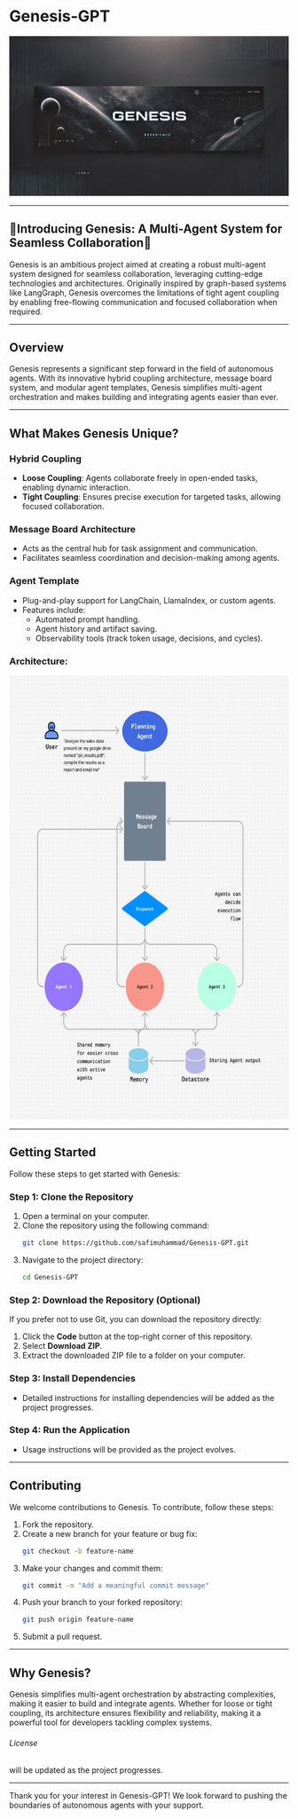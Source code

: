 # Genesis-GPT
![Genesis Banner](genesis-banner-2.webp)

---
## 🌟Introducing Genesis: A Multi-Agent System for Seamless Collaboration🌟

Genesis is an ambitious project aimed at creating a robust multi-agent system designed for seamless collaboration, leveraging cutting-edge technologies and architectures. Originally inspired by graph-based systems like LangGraph, Genesis overcomes the limitations of tight agent coupling by enabling free-flowing communication and focused collaboration when required.

---

## Overview

Genesis represents a significant step forward in the field of autonomous agents. With its innovative hybrid coupling architecture, message board system, and modular agent templates, Genesis simplifies multi-agent orchestration and makes building and integrating agents easier than ever.

---

## What Makes Genesis Unique?

### **Hybrid Coupling**
- **Loose Coupling**: Agents collaborate freely in open-ended tasks, enabling dynamic interaction.
- **Tight Coupling**: Ensures precise execution for targeted tasks, allowing focused collaboration.

### **Message Board Architecture**
- Acts as the central hub for task assignment and communication.
- Facilitates seamless coordination and decision-making among agents.

### **Agent Template**
- Plug-and-play support for LangChain, LlamaIndex, or custom agents.
- Features include:
  - Automated prompt handling.
  - Agent history and artifact saving.
  - Observability tools (track token usage, decisions, and cycles).

### Architecture:

<img src="genesis-v2.jpg" alt="Genesis-GPT Banner" width="600" height="800">

---

## Getting Started

Follow these steps to get started with Genesis:

### Step 1: Clone the Repository
1. Open a terminal on your computer.
2. Clone the repository using the following command:
   ```bash
   git clone https://github.com/safimuhammad/Genesis-GPT.git
   ```
3. Navigate to the project directory:
   ```bash
   cd Genesis-GPT
   ```

### Step 2: Download the Repository (Optional)
If you prefer not to use Git, you can download the repository directly:
1. Click the **Code** button at the top-right corner of this repository.
2. Select **Download ZIP**.
3. Extract the downloaded ZIP file to a folder on your computer.

### Step 3: Install Dependencies
- Detailed instructions for installing dependencies will be added as the project progresses.

### Step 4: Run the Application
- Usage instructions will be provided as the project evolves.

---

## Contributing

We welcome contributions to Genesis. To contribute, follow these steps:

1. Fork the repository.
2. Create a new branch for your feature or bug fix:
   ```bash
   git checkout -b feature-name
   ```
3. Make your changes and commit them:
   ```bash
   git commit -m "Add a meaningful commit message"
   ```
4. Push your branch to your forked repository:
   ```bash
   git push origin feature-name
   ```
5. Submit a pull request.

---

## Why Genesis?

Genesis simplifies multi-agent orchestration by abstracting complexities, making it easier to build and integrate agents. Whether for loose or tight coupling, its architecture ensures flexibility and reliability, making it a powerful tool for developers tackling complex systems.

###### License

will be updated as the project progresses.

---

Thank you for your interest in Genesis-GPT! We look forward to pushing the boundaries of autonomous agents with your support.
